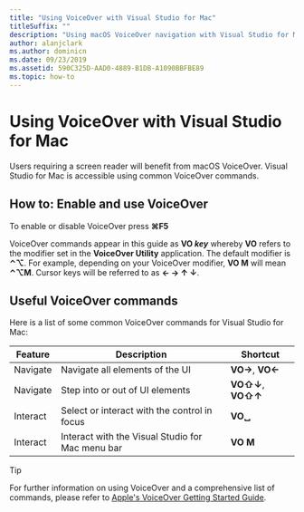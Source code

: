 ```yaml
---
title: "Using VoiceOver with Visual Studio for Mac"
titleSuffix: ""
description: "Using macOS VoiceOver navigation with Visual Studio for Mac"
author: alanjclark
ms.author: dominicn
ms.date: 09/23/2019
ms.assetid: 590C325D-AAD0-4889-B1DB-A1090BBFBE89
ms.topic: how-to
---
```


# Using VoiceOver with Visual Studio for Mac

Users requiring a screen reader will benefit from macOS VoiceOver. Visual Studio for Mac is accessible using common VoiceOver commands.

## How to: Enable and use VoiceOver

To enable or disable VoiceOver press **&#8984;F5**

VoiceOver commands appear in this guide as **VO _key_** whereby **VO** refers to the modifier set in the **VoiceOver Utility** application. The default modifier is **⌃⌥**. For example, depending on your VoiceOver modifier, **VO M** will mean **⌃⌥M**. Cursor keys will be referred to as **← → ↑ ↓**.

## Useful VoiceOver commands

Here is a list of some common VoiceOver commands for Visual Studio for Mac:

|Feature|Description|Shortcut|
|-------|-----------|--------|
|Navigate|Navigate all elements of the UI|**VO→**, **VO←**|
|Navigate|Step into or out of UI elements|**VO⇧↓**, **VO⇧↑**|
|Interact|Select or interact with the control in focus|**VO␣**|
|Interact|Interact with the Visual Studio for Mac menu bar|**VO M**|

> [!TIP]
> For further information on using VoiceOver and a comprehensive list of commands, please refer to [Apple's VoiceOver Getting Started Guide](https://support.apple.com/en-us/guide/voiceover-guide/welcome/web).